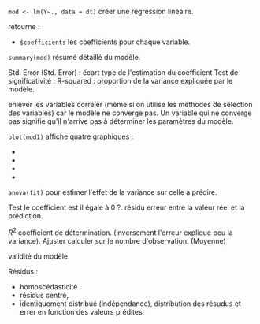 `mod <- lm(Y~., data = dt)` créer une régression linéaire.

retourne : 

* `$coefficients` les coefficients pour chaque variable.


`summary(mod)` résumé détaillé du modèle.

Std. Error (Std. Error) :  écart type de l'estimation du coefficient
Test de significativité : 
R-squared : proportion de la variance expliquée par le modèle.

enlever les variables corréler (même si on utilise les méthodes de sélection des variables) car le modèle ne converge pas. Un variable qui ne converge pas signifie qu'il n'arrive pas à déterminer les paramètres du modèle.

`plot(mod1)` affiche quatre graphiques : 

*
*
*
*

`anova(fit)` pour estimer l'effet de la variance sur celle à prédire.

Test le coefficient est il égale à 0 ?.
résidu erreur entre la valeur réel et la prédiction.

$R^2$ coefficient de détermination. (inversement l'erreur explique peu la variance).
Ajuster calculer sur le nombre d'observation. (Moyenne)

validité du modèle

Résidus : 

* homoscédasticité
* résidus centré,
* identiquement distribué (indépendance), distribution des résudus et errer en fonction des valeurs prédites.
